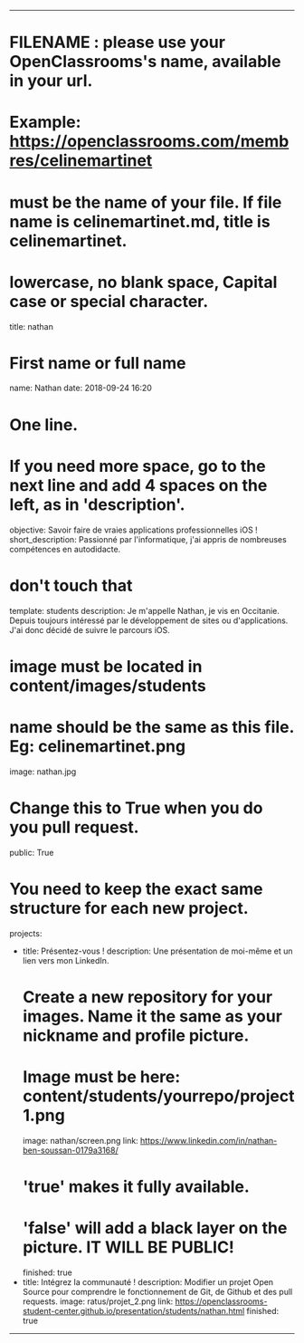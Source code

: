 ---

# FILENAME : please use your OpenClassrooms's name, available in your url.
# Example: https://openclassrooms.com/membres/celinemartinet
# must be the name of your file. If file name is celinemartinet.md, title is celinemartinet.
# lowercase, no blank space, Capital case or special character.
title: nathan

# First name or full name
name: Nathan
date: 2018-09-24 16:20

# One line.
# If you need more space, go to the next line and add 4 spaces on the left, as in 'description'.
objective: Savoir faire de vraies applications professionnelles iOS !
short_description: Passionné par l'informatique, j'ai appris de nombreuses compétences en autodidacte.

# don't touch that
template: students
description:
    Je m'appelle Nathan, je vis en Occitanie. Depuis toujours intéressé par le développement de sites ou d'applications. J'ai donc décidé de suivre le parcours iOS.

# image must be located in content/images/students
# name should be the same as this file. Eg: celinemartinet.png
image: nathan.jpg

# Change this to True when you do you pull request.
public: True

# You need to keep the exact same structure for each new project.
projects:
  - title: Présentez-vous !
    description: Une présentation de moi-même et un lien vers mon LinkedIn.
    # Create a new repository for your images. Name it the same as your nickname and profile picture.
    # Image must be here: content/students/yourrepo/project1.png
    image: nathan/screen.png
    link: https://www.linkedin.com/in/nathan-ben-soussan-0179a3168/
    # 'true' makes it fully available.
    # 'false' will add a black layer on the picture. IT WILL BE PUBLIC!
    finished: true
  - title: Intégrez la communauté !
    description: Modifier un projet Open Source pour comprendre le fonctionnement de Git, de Github et des pull requests. 
    image: ratus/projet_2.png
    link: https://openclassrooms-student-center.github.io/presentation/students/nathan.html
    finished: true
---